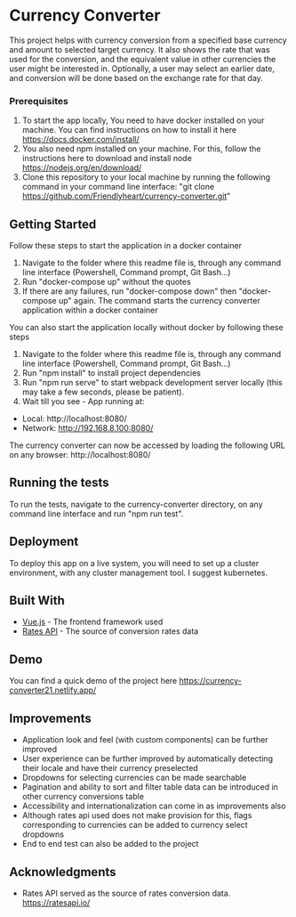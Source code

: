 # Currency Converter

This project helps with currency conversion from a specified base currency and amount to selected target currency. It also shows the rate that was used for the conversion, and the equivalent value in other currencies the user might be interested in. Optionally, a user may select an earlier date, and conversion will be done based on the exchange rate for that day.

### Prerequisites

1. To start the app locally, You need to have docker installed on your machine. You can find instructions on how to install it here https://docs.docker.com/install/
2. You also need npm installed on your machine. For this, follow the instructions here to download and install node https://nodejs.org/en/download/
3. Clone this repository to your local machine by running the following command in your command line interface: "git clone https://github.com/Friendlyheart/currency-converter.git"

## Getting Started

Follow these steps to start the application in a docker container
1. Navigate to the folder where this readme file is, through any command line interface (Powershell, Command prompt, Git Bash...)
2. Run "docker-compose up" without the quotes
3. If there are any failures, run "docker-compose down" then "docker-compose up" again. The command starts the currency converter application within a docker container

You can also start the application locally without docker by following these steps
1. Navigate to the folder where this readme file is, through any command line interface (Powershell, Command prompt, Git Bash...)
2. Run "npm install" to install project dependencies
3. Run "npm run serve" to start webpack development server locally (this may take a few seconds, please be patient).
4. Wait till you see - App running at:
  - Local:   http://localhost:8080/
  - Network: http://192.168.8.100:8080/

The currency converter can now be accessed by loading the following URL on any browser:
http://localhost:8080/

## Running the tests

To run the tests, navigate to the currency-converter directory, on any command line interface and run "npm run test".

## Deployment

To deploy this app on a live system, you will need to set up a cluster environment, with any cluster management tool. I suggest kubernetes. 

## Built With

* [Vue.js](https://vuejs.org/) - The frontend framework used
* [Rates API](https://ratesapi.io/) - The source of conversion rates data

## Demo

You can find a quick demo of the project here https://currency-converter21.netlify.app/

## Improvements

- Application look and feel (with custom components) can be further improved
- User experience can be further improved by automatically detecting their locale and have their currency preselected
- Dropdowns for selecting currencies can be made searchable
- Pagination and ability to sort and filter table data can be introduced in other currency conversions table
- Accessibility and internationalization can come in as improvements also
- Although rates api used does not make provision for this, flags corresponding to currencies can be added to currency select dropdowns
- End to end test can also be added to the project

## Acknowledgments

* Rates API served as the source of rates conversion data. https://ratesapi.io/
